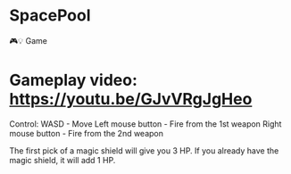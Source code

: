 # SpacePool
🎮💡 Game
# Gameplay video: https://youtu.be/GJvVRgJgHeo
Control:
WASD - Move
Left mouse button - Fire from the 1st weapon
Right mouse button - Fire from the 2nd weapon

The first pick of a magic shield will give you 3 HP.
If you already have the magic shield, it will add 1 HP.
